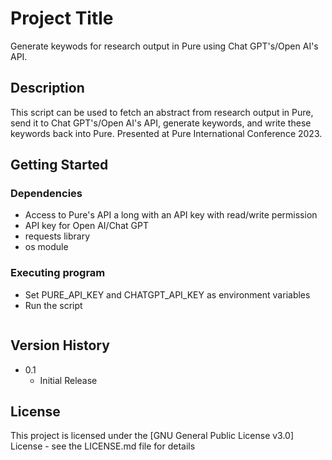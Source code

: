 # Project Title

Generate keywods for research output in Pure using Chat GPT's/Open AI's API.

## Description

This script can be used to fetch an abstract from research output in Pure, send it to Chat GPT's/Open AI's API, generate keywords, and write these keywords back into Pure. Presented at Pure International Conference 2023. 

## Getting Started

### Dependencies

* Access to Pure's API a long with an API key with read/write permission
* API key for Open AI/Chat GPT
* requests library
* os module


### Executing program

* Set PURE_API_KEY and CHATGPT_API_KEY as environment variables 
* Run the script 
```
```


## Version History

* 0.1
    * Initial Release

## License

This project is licensed under the [GNU General Public License v3.0] License - see the LICENSE.md file for details

